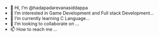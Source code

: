 - 👋 Hi, I’m @hadapadarevanasiddappa
- 👀 I’m interested in  Game Development and Full stack Development...
- 🌱 I’m currently learning C Language...
- 💞️ I’m looking to collaborate on ...
- 📫 How to reach me ...

<!---
hadapadarevanasiddappa/hadapadarevanasiddappa is a ✨ special ✨ repository because its `README.md` (this file) appears on your GitHub profile.
You can click the Preview link to take a look at your changes.
--->
